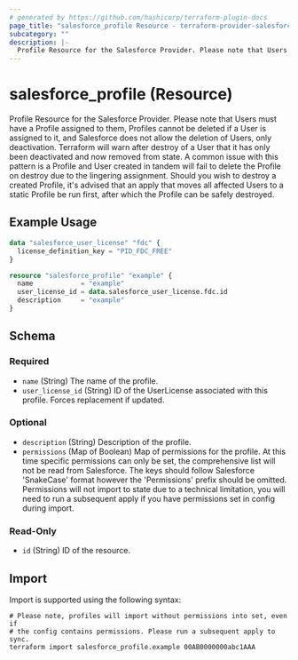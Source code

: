 ```yaml
---
# generated by https://github.com/hashicorp/terraform-plugin-docs
page_title: "salesforce_profile Resource - terraform-provider-salesforce"
subcategory: ""
description: |-
  Profile Resource for the Salesforce Provider. Please note that Users must have a Profile assigned to them, Profiles cannot be deleted if a User is assigned to it, and Salesforce does not allow the deletion of Users, only deactivation. Terraform will warn after destroy of a User that it has only been deactivated and now removed from state. A common issue with this pattern is a Profile and User created in tandem will fail to delete the Profile on destroy due to the lingering assignment. Should you wish to destroy a created Profile, it's advised that an apply that moves all affected Users to a static Profile be run first, after which the Profile can be safely destroyed.
---
```


# salesforce_profile (Resource)

Profile Resource for the Salesforce Provider. Please note that Users must have a Profile assigned to them, Profiles cannot be deleted if a User is assigned to it, and Salesforce does not allow the deletion of Users, only deactivation. Terraform will warn after destroy of a User that it has only been deactivated and now removed from state. A common issue with this pattern is a Profile and User created in tandem will fail to delete the Profile on destroy due to the lingering assignment. Should you wish to destroy a created Profile, it's advised that an apply that moves all affected Users to a static Profile be run first, after which the Profile can be safely destroyed.

## Example Usage

```terraform
data "salesforce_user_license" "fdc" {
  license_definition_key = "PID_FDC_FREE"
}

resource "salesforce_profile" "example" {
  name            = "example"
  user_license_id = data.salesforce_user_license.fdc.id
  description     = "example"
}
```

<!-- schema generated by tfplugindocs -->
## Schema

### Required

- `name` (String) The name of the profile.
- `user_license_id` (String) ID of the UserLicense associated with this profile. Forces replacement if updated.

### Optional

- `description` (String) Description of the profile.
- `permissions` (Map of Boolean) Map of permissions for the profile. At this time specific permissions can only be set, the comprehensive list will not be read from Salesforce. The keys should follow Salesforce 'SnakeCase' format however the 'Permissions' prefix should be omitted. Permissions will not import to state due to a technical limitation, you will need to run a subsequent apply if you have permissions set in config during import.

### Read-Only

- `id` (String) ID of the resource.

## Import

Import is supported using the following syntax:

```shell
# Please note, profiles will import without permissions into set, even if
# the config contains permissions. Please run a subsequent apply to sync.
terraform import salesforce_profile.example 00AB0000000abc1AAA
```
